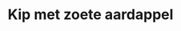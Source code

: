 ---
title: Kip met zoete aardappel
description: Gegrilde kip met zoete aardappel en groenten
image: https://images.pexels.com/photos/6210876/pexels-photo-6210876.jpeg?auto=compress&cs=tinysrgb&w=1260&h=750&dpr=2
categories: [Diner, Meal-prep, Koolhydraatarm]
tijd: 45
portions: 4
ingredients:
  - 4 kipfilets
  - 2 zoete aardappelen
  - 400g sperziebonen
  - 2 rode paprika's
  - 4 el olijfolie
  - 2 tl paprikapoeder
  - 1 tl knoflookpoeder
  - Peper en zout
instructions:
  - Verwarm de oven voor op 200°C.
  - Snijd de zoete aardappel in blokjes van 2 cm.
  - Meng de zoete aardappel met 2 el olijfolie en kruiden.
  - Rooster de zoete aardappel 25 minuten in de oven.
  - Kruid de kipfilets met paprika- en knoflookpoeder.
  - Gril de kip in een grillpan 6-7 minuten per kant.
  - Kook de sperziebonen beetgaar.
  - Snijd en gril de paprika.
  - Verdeel over 4 maaltijdcontainers voor meal prep.
---